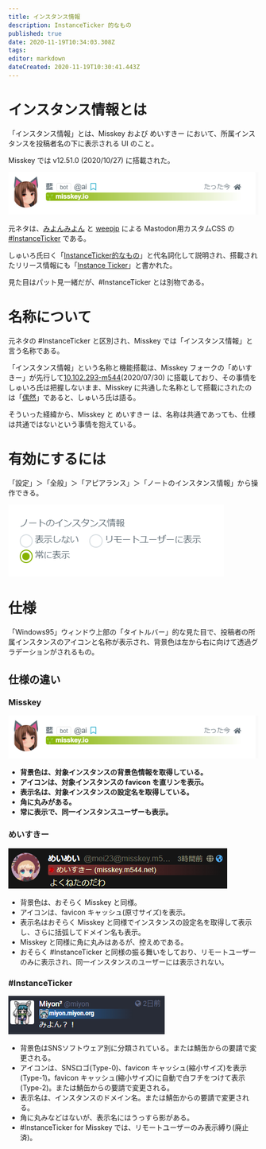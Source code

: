 ```yaml
---
title: インスタンス情報
description: InstanceTicker 的なもの
published: true
date: 2020-11-19T10:34:03.308Z
tags: 
editor: markdown
dateCreated: 2020-11-19T10:30:41.443Z
---
```


# インスタンス情報とは

「インスタンス情報」とは、Misskey および めいすきー において、所属インスタンスを投稿者名の下に表示される UI のこと。

Misskey では v12.51.0 (2020/10/27) に搭載された。 

![7cd0dadc9869800993cbf6c448b9fc4.png](/7cd0dadc9869800993cbf6c448b9fc4.png)

元ネタは、[みよんみよん](https://miyon.miyon.org/@miyon) と [weepjp](https://miyon.miyon.org/@weepjp) による Mastodon用カスタムCSS の [#InstanceTicker](https://ja.mstdn.wiki/InstanceTicker) である。

しゅいろ氏曰く「[InstanceTicker的なもの](https://misskey.io/notes/8e8gz9ethy)」と代名詞化して説明され、搭載されたリリース情報にも「[Instance Ticker](https://github.com/syuilo/misskey/releases/tag/12.51.0)」と書かれた。

見た目はパット見一緒だが、#InstanceTicker とは別物である。

# 名称について

元ネタの #InstanceTicker と区別され、Misskey では「インスタンス情報」と言う名称である。

「インスタンス情報」という名称と機能搭載は、Misskey フォークの「めいすきー」が先行して[10.102.293-m544](https://github.com/mei23/misskey/releases/tag/10.102.293-m544)(2020/07/30) に搭載しており、その事情をしゅいろ氏は把握しないまま、Misskey に共通した名称として搭載にされたのは「[偶然](https://misskey.io/notes/8e8hbfqim7)」であると、しゅいろ氏は語る。

そういった経緯から、Misskey と めいすきー は、名称は共通であっても、仕様は共通ではないという事情を抱えている。

# 有効にするには

「設定」＞「全般」＞「アピアランス」＞「ノートのインスタンス情報」から操作できる。

![7cd0dadc9869800993cbf6c448b9fc49.png](/7cd0dadc9869800993cbf6c448b9fc49.png)

# 仕様

「Windows95」ウィンドウ上部の「タイトルバー」的な見た目で、投稿者の所属インスタンスのアイコンと名称が表示され、背景色は左から右に向けて透過グラデーションがされるもの。

## 仕様の違い

### Misskey
![7cd0dadc9869800993cbf6c448b9fc4.png](/7cd0dadc9869800993cbf6c448b9fc4.png)

- **背景色は、対象インスタンスの背景色情報を取得している。**
- **アイコンは、対象インスタンスの favicon を直リンを表示。**
- **表示名は、対象インスタンスの設定名を取得している。**
- **角に丸みがある。**
- **常に表示で、同一インスタンスユーザーも表示。**

### めいすきー
![fcc5e3f1241b190c05efd8912216449a.png](/fcc5e3f1241b190c05efd8912216449a.png)

- 背景色は、おそらく Misskey と同様。
- アイコンは、favicon キャッシュ(原寸サイズ)を表示。
- 表示名はおそらく Misskey と同様でインスタンスの設定名を取得して表示し、さらに括弧してドメイン名も表示。
- Misskey と同様に角に丸みはあるが、控えめである。
- おそらく #InstanceTicker と同様の振る舞いをしており、リモートユーザーのみに表示され、同一インスタンスのユーザーには表示されない。

### #InstanceTicker
![682009e30812ea5694a854cd519d764e.png](/682009e30812ea5694a854cd519d764e.png)

- 背景色はSNSソフトウェア別に分類されている。または鯖缶からの要請で変更される。
- アイコンは、SNSロゴ(Type-0)、favicon キャッシュ(縮小サイズ)を表示(Type-1)。favicon キャッシュ(縮小サイズ)に自動で白フチをつけて表示(Type-2)。または鯖缶からの要請で変更される。
- 表示名は、インスタンスのドメイン名。または鯖缶からの要請で変更される。
- 角に丸みなどはないが、表示名にはうっすら影がある。
- #InstanceTicker for Misskey では、リモートユーザーのみ表示縛り(廃止済)。




